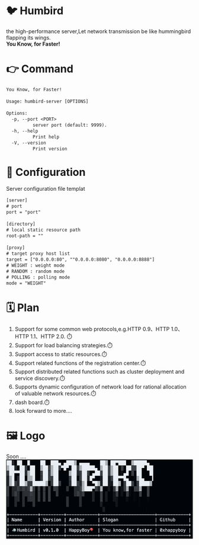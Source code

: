 # 🐦 Humbird
the high-performance server,Let network transmission be like hummingbird flapping its wings.  
**You Know, for Faster!**
# 👉 Command
```
You Know, for Faster! 

Usage: humbird-server [OPTIONS]

Options:
  -p, --port <PORT>
          server port (default: 9999).
  -h, --help
          Print help
  -V, --version
          Print version
```
# 📃 Configuration
Server configuration file templat
```
[server]
# port
port = "port"

[directory]
# local static resource path
root-path = ""

[proxy]
# target proxy host list
target = ["0.0.0.0:80", ""0.0.0.0:8080", "0.0.0.0:8888"]
# WEIGHT : weight mode
# RANDOM : random mode
# POLLING : polling mode
mode = "WEIGHT"
```
# 🗓️ Plan
1. Support for some common web protocols,e.g.HTTP 0.9、HTTP 1.0、HTTP 1.1、HTTP 2.0. :stopwatch:
2. Support for load balancing strategies.:stopwatch:
3. Support access to static resources.:stopwatch:
4. Support related functions of the registration center.:stopwatch:
5. Support distributed related functions such as cluster deployment and service discovery.:stopwatch:
6. Supports dynamic configuration of network load for rational allocation of valuable network resources.:stopwatch:
7. dash board.:stopwatch:
8. look forward to more....

# 🖼 Logo
Soon ....
![Humbird](https://github.com/0xhappyboy/humbird/blob/main/assets/imgs/logo_2.jpg "Humbird Server")